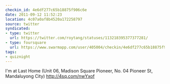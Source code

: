 ```yaml
---
checkin_id: 4e6df277c65b18875f906c6e
date: 2011-09-12 11:52:23
location: 4c07a0af8b4520a172258797
source: twitter
syndicated:
- type: twitter
  url: https://twitter.com/roytang/statuses/113218395377377281/
- type: foursquare
  url: https://www.swarmapp.com/user/405004/checkin/4e6df277c65b18875f906c6e?s=5Rj5fKFWqhlE1etuPfy25Psy6Aw&ref=tw
tags:
- quiznight
---
```


I'm at Last Home (Unit 06, Madison Square Pioneer, No. 04 Pioneer St, Mandaluyong City) http://4sq.com/nwYxof